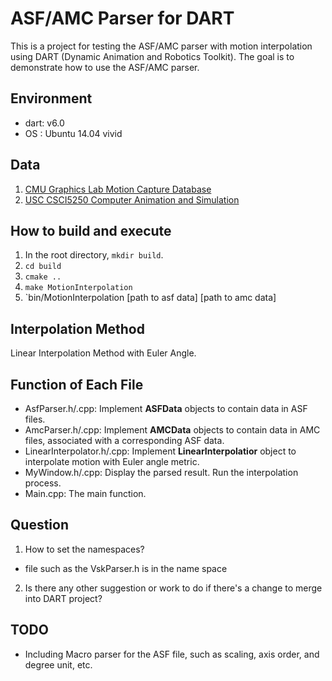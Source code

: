 # ASF/AMC Parser for DART

This is a project for testing the ASF/AMC parser with motion interpolation using
DART (Dynamic Animation and Robotics Toolkit). The goal is to demonstrate how to
use the ASF/AMC parser.

## Environment

- dart: v6.0
- OS  : Ubuntu 14.04 vivid

## Data

1. [CMU Graphics Lab Motion Capture Database](http://mocap.cs.cmu.edu/)
2. [USC CSCI5250 Computer Animation and Simulation](http://run.usc.edu/cs520-s15/assign2/)


## How to build and execute

1. In the root directory, `mkdir build`.
2. `cd build`
3. `cmake ..`
4. `make MotionInterpolation`
5. `bin/MotionInterpolation \[path to asf data\] \[path to amc data]

## Interpolation Method

Linear Interpolation Method with Euler Angle.


## Function of Each File

- AsfParser.h/.cpp: Implement **ASFData** objects to contain data in ASF files.
- AmcParser.h/.cpp: Implement **AMCData** objects to contain data in AMC files,
                    associated with a corresponding ASF data.
- LinearInterpolator.h/.cpp: Implement **LinearInterpolatior** object to 
                             interpolate motion with Euler angle metric.
- MyWindow.h/.cpp: Display the parsed result. Run the interpolation process.
- Main.cpp: The main function. 


## Question

1. How to set the namespaces?
  - file such as the VskParser.h is in the name space 
2. Is there any other suggestion or work to do if there's a change to merge into
   DART project? 

## TODO

- Including Macro parser for the ASF file, such as scaling, axis order, and
  degree unit, etc.

